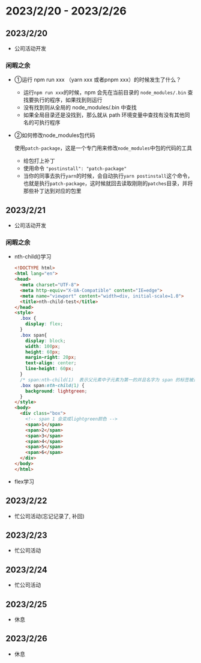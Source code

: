 # 2023/2/20 - 2023/2/26

## 2023/2/20
- 公司活动开发
### **闲暇之余**

- ①运行 npm run xxx （yarn xxx 或者pnpm xxx）的时候发生了什么？

  - 运行`npm run xxx`的时候，npm 会先在当前目录的 `node_modules/.bin` 查找要执行的程序，如果找到则运行
  - 没有找到则从全局的 node_modules/.bin 中查找
  - 如果全局目录还是没找到，那么就从 path 环境变量中查找有没有其他同名的可执行程序
  
- ②如何修改node_modules包代码

  使用`patch-package`，这是一个专门用来修改`node_modules`中包的代码的工具

  - 给包打上补丁
  - 使用命令 `"postinstall": "patch-package"`
  - 当你的同事去执行`yarn`的时候，会自动执行`yarn postinstall`这个命令，也就是执行`patch-package`，这时候就回去读取刚刚的`patches`目录，并将那些补丁达到对应的包里



## 2023/2/21
- 公司活动开发
### 闲暇之余

- nth-child()学习

  ```html
  <!DOCTYPE html>
  <html lang="en">
  <head>
    <meta charset="UTF-8">
    <meta http-equiv="X-UA-Compatible" content="IE=edge">
    <meta name="viewport" content="width=div, initial-scale=1.0">
    <title>nth-child-test</title>
  </head>
  <style>
    .box {
      display: flex;
    }
    .box span{
      display: block;
      width: 100px;
      height: 60px;
      margin-right: 20px;
      text-align: center;
      line-height: 60px;
    }
    /* span:nth-child(1)  表示父元素中子元素为第一的并且名字为 span 的标签被选中 */
    .box span:nth-child(1) {
      background: lightgreen;
    }
  </style>
  <body>
    <div class="box">
      <!-- span 1 会变成lightgreen颜色 -->
      <span>1</span>
      <span>2</span>
      <span>3</span>
      <span>4</span>
      <span>5</span>
      <span>6</span>
    </div>
  </body>
  </html>
  ```

- flex学习

## 2023/2/22
- 忙公司活动(忘记记录了, 补回)
## 2023/2/23
- 忙公司活动
## 2023/2/24
- 忙公司活动

## 2023/2/25
- 休息
## 2023/2/26
- 休息
